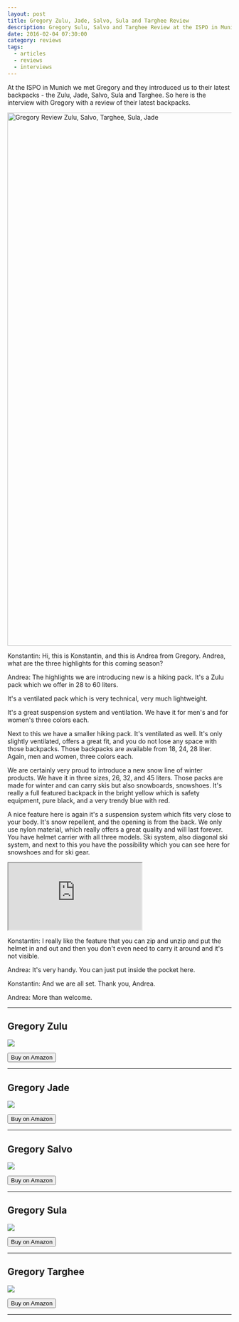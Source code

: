 ```yaml
---
layout: post
title: Gregory Zulu, Jade, Salvo, Sula and Targhee Review
description: Gregory Sulu, Salvo and Targhee Review at the ISPO in Munich
date: 2016-02-04 07:30:00
category: reviews
tags:
  - articles
  - reviews
  - interviews
---
```

At the ISPO in Munich we met Gregory and they introduced us to their latest backpacks - the Zulu, Jade, Salvo, Sula and Targhee. So here is the interview with Gregory with a review of their latest backpacks.

<a data-flickr-embed="true"  href="https://www.flickr.com/photos/90204224@N07/32816692122/in/album-72157663341526010/" title="Gregory Review Zulu, Salvo, Targhee, Sula, Jade"><img src="https://c1.staticflickr.com/3/2788/32816692122_d1ead9949f_k.jpg" width="2048" height="1197" alt="Gregory Review Zulu, Salvo, Targhee, Sula, Jade"></a><script async src="//embedr.flickr.com/assets/client-code.js" charset="utf-8"></script>

<!--more-->

Konstantin: Hi, this is Konstantin, and this is Andrea from Gregory. Andrea, what are the three highlights for this coming season?

Andrea:	The highlights we are introducing new is a hiking pack. It's a Zulu pack which we offer in 28 to 60 liters.

It's a ventilated pack which is very technical, very much lightweight.

It's a great suspension system and ventilation. We have it for men's and for women's three colors each.

Next to this we have a smaller hiking pack. It's ventilated as well. It's only slightly ventilated, offers a great fit, and you do not lose any space with those backpacks. Those backpacks are available from 18, 24, 28 liter. Again, men and women, three colors each.

We are certainly very proud to introduce a new snow line of winter products. We have it in three sizes, 26, 32, and 45 liters. Those packs are made for winter and can carry skis but also snowboards, snowshoes. It's really a full featured backpack in the bright yellow which is safety equipment, pure black, and a very trendy blue with red.

A nice feature here is again it's a suspension system which fits very close to your body. It's snow repellent, and the opening is from the back. We only use nylon material, which really offers a great quality and will last forever. You have helmet carrier with all three models. Ski system, also diagonal ski system, and next to this you have the possibility which you can see here for snowshoes and for ski gear.

<div class="embed-responsive embed-responsive-16by9">
    <iframe class="embed-responsive-item" src="https://www.youtube.com/embed/m7l1t35mKRg"></iframe>
</div>

Konstantin: I really like the feature that you can zip and unzip and put the helmet in and out and then you don't even need to carry it around and it's not visible.

Andrea:	It's very handy. You can just put inside the pocket here.

Konstantin:	And we are all set. Thank you, Andrea.

Andrea:	More than welcome.

---

## Gregory Zulu
<a rel="nofollow" target="_blank"  href="https://www.amazon.com/gp/product/B015SBL9GE/ref=as_li_tl?ie=UTF8&camp=1789&creative=9325&creativeASIN=B015SBL9GE&linkCode=as2&tag=hikeve-20&linkId=08299d279cf2752fb7b116c34dc188e4"><img border="0" src="//ws-na.amazon-adsystem.com/widgets/q?_encoding=UTF8&MarketPlace=US&ASIN=B015SBL9GE&ServiceVersion=20070822&ID=AsinImage&WS=1&Format=_SL250_&tag=hikeve-20" ></a><img src="//ir-na.amazon-adsystem.com/e/ir?t=hikeve-20&l=am2&o=1&a=B015SBL9GE" width="1" height="1" border="0" alt="" style="border:none !important; margin:0px !important;" />

<a href="http://amzn.to/2ltxHwt" rel="nofollow"><button type="button" class="btn btn-danger">Buy on Amazon</button></a>

---

## Gregory Jade
<a rel="nofollow" target="_blank"  href="https://www.amazon.com/gp/product/B015SBNL9C/ref=as_li_tl?ie=UTF8&camp=1789&creative=9325&creativeASIN=B015SBNL9C&linkCode=as2&tag=hikeve-20&linkId=bb36963f685e16f5d9829695100facea"><img border="0" src="//ws-na.amazon-adsystem.com/widgets/q?_encoding=UTF8&MarketPlace=US&ASIN=B015SBNL9C&ServiceVersion=20070822&ID=AsinImage&WS=1&Format=_SL250_&tag=hikeve-20" ></a><img src="//ir-na.amazon-adsystem.com/e/ir?t=hikeve-20&l=am2&o=1&a=B015SBNL9C" width="1" height="1" border="0" alt="" style="border:none !important; margin:0px !important;" />

<a href="http://amzn.to/2lhiZ9L" rel="nofollow"><button type="button" class="btn btn-danger">Buy on Amazon</button></a>

---

## Gregory Salvo
<a rel="nofollow" target="_blank"  href="https://www.amazon.com/gp/product/B015SBOH40/ref=as_li_tl?ie=UTF8&camp=1789&creative=9325&creativeASIN=B015SBOH40&linkCode=as2&tag=hikeve-20&linkId=47c7e7ceb98518728c78fbe7d9369f20"><img border="0" src="//ws-na.amazon-adsystem.com/widgets/q?_encoding=UTF8&MarketPlace=US&ASIN=B015SBOH40&ServiceVersion=20070822&ID=AsinImage&WS=1&Format=_SL250_&tag=hikeve-20" ></a><img src="//ir-na.amazon-adsystem.com/e/ir?t=hikeve-20&l=am2&o=1&a=B015SBOH40" width="1" height="1" border="0" alt="" style="border:none !important; margin:0px !important;" />

<a href="http://amzn.to/2ltEarb" rel="nofollow"><button type="button" class="btn btn-danger">Buy on Amazon</button></a>

---

## Gregory Sula
<a rel="nofollow" target="_blank"  href="https://www.amazon.com/gp/product/B015SBOO4S/ref=as_li_tl?ie=UTF8&camp=1789&creative=9325&creativeASIN=B015SBOO4S&linkCode=as2&tag=hikeve-20&linkId=61f2e9f0de0e1f42eb093be66eb22182"><img border="0" src="//ws-na.amazon-adsystem.com/widgets/q?_encoding=UTF8&MarketPlace=US&ASIN=B015SBOO4S&ServiceVersion=20070822&ID=AsinImage&WS=1&Format=_SL250_&tag=hikeve-20" ></a><img src="//ir-na.amazon-adsystem.com/e/ir?t=hikeve-20&l=am2&o=1&a=B015SBOO4S" width="1" height="1" border="0" alt="" style="border:none !important; margin:0px !important;" />

<a href="http://amzn.to/2kJdHlg" rel="nofollow"><button type="button" class="btn btn-danger">Buy on Amazon</button></a>

---

## Gregory Targhee
<a target="_blank"  href="https://www.amazon.com/gp/product/B00SH2JWSO/ref=as_li_tl?ie=UTF8&camp=1789&creative=9325&creativeASIN=B00SH2JWSO&linkCode=as2&tag=hikeve-20&linkId=cd7c88e239abc4b66ba786bd438cbdba" rel="nofollow"><img border="0" src="//ws-na.amazon-adsystem.com/widgets/q?_encoding=UTF8&MarketPlace=US&ASIN=B00SH2JWSO&ServiceVersion=20070822&ID=AsinImage&WS=1&Format=_SL250_&tag=hikeve-20" ></a><img src="//ir-na.amazon-adsystem.com/e/ir?t=hikeve-20&l=am2&o=1&a=B00SH2JWSO" width="1" height="1" border="0" alt="" style="border:none !important; margin:0px !important;" />

<a href="http://amzn.to/2lUZYgm" rel="nofollow"><button type="button" class="btn btn-danger">Buy on Amazon</button></a>

---

<script type="text/javascript">
amzn_assoc_placement = "adunit0";
amzn_assoc_search_bar = "true";
amzn_assoc_tracking_id = "hikeve-20";
amzn_assoc_search_bar_position = "bottom";
amzn_assoc_ad_mode = "search";
amzn_assoc_ad_type = "smart";
amzn_assoc_marketplace = "amazon";
amzn_assoc_region = "US";
amzn_assoc_title = "Shop Related Products";
amzn_assoc_default_search_phrase = "Gregory backpack";
amzn_assoc_default_category = "All";
amzn_assoc_debug = "false";
amzn_assoc_ead = "0";
amzn_assoc_linkid = "df3f7653d6ee351da071684cab838e20";
</script>
<script src="//z-na.amazon-adsystem.com/widgets/onejs?MarketPlace=US"></script>
